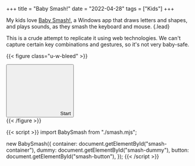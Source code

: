 +++
title = "Baby Smash!"
date = "2022-04-28"
tags = ["Kids"]
+++

My kids love [Baby Smash!](https://www.hanselman.com/babysmash/), a Windows app that draws letters and shapes, and plays sounds, as they smash the keyboard and mouse.
{.lead}

This is a crude attempt to replicate it using web technologies. We can't capture certain key combinations and gestures, so it's not very baby-safe.

<!--more-->

{{< figure class="u-w-bleed" >}}
  <link rel="stylesheet" href="smash.css" />

  <div
    tabindex="-1"
    id="smash-container"
    class="relative min-h-[50vh] select-none overflow-hidden bg-gray-100 outline-none dark:bg-gray-800"
  >
    <div
      id="smash-dummy"
      class="absolute top-full left-full animate-[anim_5s_ease-in-out_forwards] font-bold leading-none"
    ></div>
    <button
      type="button"
      id="smash-button"
      class="absolute top-0 right-0 bottom-0 left-0 z-10 flex w-full items-center justify-center opacity-50 transition-opacity hover:opacity-100 focus:opacity-100"
    >
      <svg height="10em" viewBox="0 0 512 512" fill="currentColor">
        {{< sprite play >}}
      </svg>
      <span class="sr-only">Start</span>
    </button>
  </div>
{{< /figure >}}

{{< script >}}
import BabySmash from "./smash.mjs";

new BabySmash({
  container: document.getElementById("smash-container"),
  dummy: document.getElementById("smash-dummy"),
  button: document.getElementById("smash-button"),
});
{{< /script >}}
